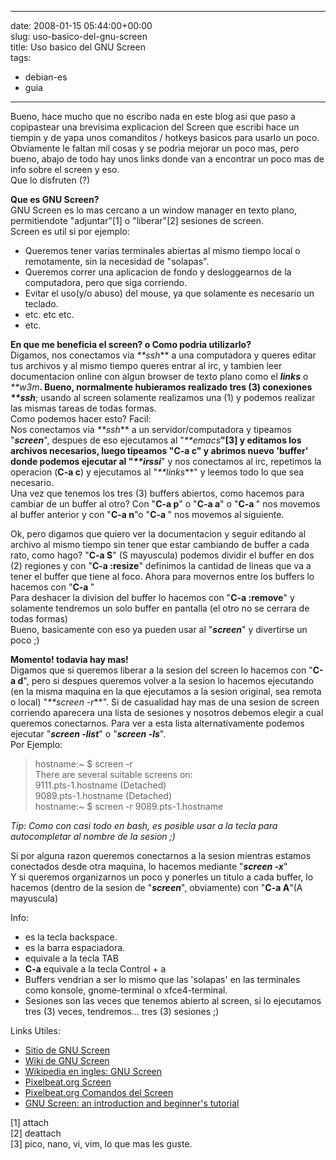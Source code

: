 
---
date: 2008-01-15 05:44:00+00:00  
slug: uso-basico-del-gnu-screen  
title: Uso basico del GNU Screen  
tags:  
- debian-es  
- guia  

---
  
Bueno, hace mucho que no escribo nada en este blog asi que paso a copipastear una brevisima explicacion del Screen que escribi hace un tiempin y de yapa unos comanditos / hotkeys basicos para usarlo un poco.    
Obviamente le faltan mil cosas y se podria mejorar un poco mas, pero bueno, abajo de todo hay unos links donde van a encontrar un poco mas de info sobre el screen y eso.    
Que lo disfruten (?)    
    
**Que es GNU Screen?**    
GNU Screen es lo mas cercano a un window manager en texto plano, permitiendote "adjuntar"[1] o "liberar"[2] sesiones de screen.    
Screen es util si por ejemplo:    
* Queremos tener varias terminales abiertas al mismo tiempo local o remotamente, sin la necesidad de "solapas".    
* Queremos correr una aplicacion de fondo y desloggearnos de la computadora, pero que siga corriendo.    
* Evitar el uso(y/o abuso) del mouse, ya que solamente es necesario un teclado.    
* etc. etc etc.    
* etc.    
    
**En que me beneficia el screen? o Como podria utilizarlo?**    
Digamos, nos conectamos via _**ssh_** a una computadora y queres editar tus archivos y al mismo tiempo queres entrar al irc, y tambien leer documentacion online con algun browser de texto plano como el **_links_** o _**w3m_**. Bueno, normalmente hubieramos realizado tres (3) conexiones _**ssh_**; usando al screen solamente realizamos una (1) y podemos realizar las mismas tareas de todas formas.    
Como podemos hacer esto? Facil:    
Nos conectamos via _**ssh_** a un servidor/computadora y tipeamos "**_screen_**", despues de eso ejecutamos al "_**emacs_**"[3] y editamos los archivos necesarios, luego tipeamos "**C-a c**" y abrimos nuevo 'buffer' donde podemos ejecutar al "_**irssi_**" y nos conectamos al irc, repetimos la operacion (**C-a c**) y ejecutamos al "_**links_**" y leemos todo lo que sea necesario.    
Una vez que tenemos los tres (3) buffers abiertos, como hacemos para cambiar de un buffer al otro? Con "**C-a p**" o "**C-a a**" o "**C-a <BACKSPACE>**" nos movemos al buffer anterior y con "**C-a n**"o "**C-a <SPACE>**" nos movemos al siguiente.    
    
Ok, pero digamos que quiero ver la documentacion y seguir editando al archivo al mismo tiempo sin tener que estar cambiando de buffer a cada rato, como hago? "**C-a S**" (S mayuscula) podemos dividir el buffer en dos (2) regiones y con "**C-a :resize**" definimos la cantidad de lineas que va a tener el buffer que tiene al foco. Ahora para movernos entre los buffers lo hacemos con "**C-a <TAB>**"    
Para deshacer la division del buffer lo hacemos con "**C-a :remove**" y solamente tendremos un solo buffer en pantalla (el otro no se cerrara de todas formas)    
Bueno, basicamente con eso ya pueden usar al "**_screen_**" y divertirse un poco ;)    
    
**Momento! todavia hay mas!**    
Digamos que si queremos liberar a la sesion del screen lo hacemos con "**C-a d**", pero si despues queremos volver a la sesion lo hacemos ejecutando (en la misma maquina en la que ejecutamos a la sesion original, sea remota o local) "_**screen -r_**". Si de casualidad hay mas de una sesion de screen corriendo aparecera una lista de sesiones y nosotros debemos elegir a cual queremos conectarnos. Para ver a esta lista alternativamente podemos ejecutar "_**screen -list**_" o "_**screen -ls**_".    
Por Ejemplo:    
  
  
> hostname:~ $ screen -r    
 There are several suitable screens on:    
    9111.pts-1.hostname       (Detached)    
    9089.pts-1.hostname       (Detached)    
hostname:~ $ screen -r 9089.pts-1.hostname  
  
   
_Tip: Como con casi todo en bash, es posible usar a la tecla <TAB>  para autocompletar al nombre de la sesion ;)_    
    
Si por alguna razon queremos conectarnos a la sesion mientras estamos conectados desde otra maquina, lo hacemos mediante "**_screen -x_**"    
Y si queremos organizarnos un poco y ponerles un titulo a cada buffer, lo hacemos (dentro de la sesion de "_**screen**_", obviamente) con "**C-a A**"(A mayuscula)    
    
Info:    
 * **<BACKSPACE>** es la tecla backspace.    
 * **<SPACE>** es la barra espaciadora.    
 * **<TAB>** equivale a la tecla TAB    
 * **C-a** equivale a la tecla Control + a    
 * Buffers vendrian a ser lo mismo que las 'solapas' en las terminales como konsole, gnome-terminal o xfce4-terminal.    
 * Sesiones son las veces que tenemos abierto al screen, si lo ejecutamos tres (3) veces, tendremos... tres (3) sesiones ;)    
    
Links Utiles:    
 * [Sitio de GNU Screen](http://www.gnu.org/software/screen/)    
 * [Wiki de GNU Screen](http://aperiodic.net/screen/)    
 * [Wikipedia en ingles: GNU Screen](http://en.wikipedia.org/wiki/GNU_Screen)    
 * [Pixelbeat.org Screen](http://www.pixelbeat.org/docs/screen/)    
 * [Pixelbeat.org Comandos del Screen](http://www.pixelbeat.org/lkdb/screen.html)    
 * [GNU Screen: an introduction and beginner's tutorial](http://www.kuro5hin.org/story/2004/3/9/16838/14935)    
    
[1] attach    
[2] deattach    
[3] pico, nano, vi, vim, lo que mas les guste.  
